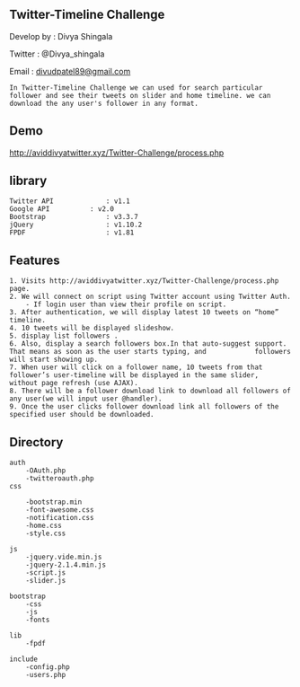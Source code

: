 ## Twitter-Timeline Challenge

 Develop by : Divya Shingala
 
 Twitter    : @Divya_shingala
 
 Email      : divudpatel89@gmail.com
 

	In Twitter-Timeline Challenge we can used for search particular follower and see their tweets on slider and home timeline. we can download the any user's follower in any format.
	
## Demo

http://aviddivyatwitter.xyz/Twitter-Challenge/process.php

## library

	Twitter API  			: v1.1 
	Google API 	 		: v2.0
	Bootstrap    			: v3.3.7
	jQuery       			: v1.10.2
	FPDF 	     			: v1.81
	
## Features

	1. Visits http://aviddivyatwitter.xyz/Twitter-Challenge/process.php page.
	2. We will connect on script using Twitter account using Twitter Auth.
		- If login user than view their profile on script.
	3. After authentication, we will display latest 10 tweets on “home” timeline.
	4. 10 tweets will be displayed slideshow.
	5. display list followers .
	6. Also, display a search followers box.In that auto-suggest support. That means as soon as the user starts typing, and 		   followers will start showing up.
	7. When user will click on a follower name, 10 tweets from that follower’s user-timeline will be displayed in the same slider, 		   without page refresh (use AJAX).
	8. There will be a follower download link to download all followers of any user(we will input user @handler).
	9. Once the user clicks follower download link all followers of the specified user should be downloaded.
	
## Directory

	auth
		-OAuth.php
		-twitteroauth.php
	css
  
		-bootstrap.min
		-font-awesome.css
		-notification.css
		-home.css
		-style.css
    
	js
		-jquery.vide.min.js
		-jquery-2.1.4.min.js
		-script.js
		-slider.js
    
	bootstrap
		-css
		-js
		-fonts
    
	lib
		-fpdf
    
	include
		-config.php
		-users.php
	

